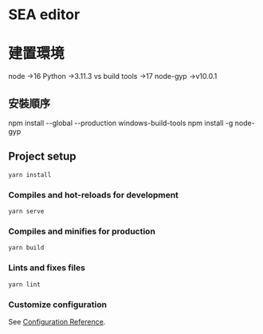# SEA editor

# 建置環境
node ->16
Python ->3.11.3
vs build tools ->17
node-gyp ->v10.0.1
## 安裝順序
npm install --global --production windows-build-tools
npm install -g node-gyp

## Project setup
```
yarn install
```

### Compiles and hot-reloads for development
```
yarn serve
```

### Compiles and minifies for production
```
yarn build
```

### Lints and fixes files
```
yarn lint
```

### Customize configuration
See [Configuration Reference](https://cli.vuejs.org/config/).
